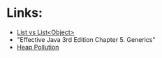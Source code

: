 # Links:
* [List vs List\<Object\>](https://stackoverflow.com/questions/6783316/list-vs-listobject#:~:text=List%20is%20a%20list,re%20not%20the%20same%20thing.&text=A%20List%20isn',more%20typesafe%20than%20a%20List%20)
* "Effective Java 3rd Edition Chapter 5. Generics"  
* [Heap Pollution](https://en.wikipedia.org/wiki/Heap_pollution)